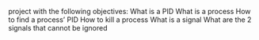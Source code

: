 project with the following objectives:
What is a PID
What is a process
How to find a process’ PID
How to kill a process
What is a signal
What are the 2 signals that cannot be ignored
